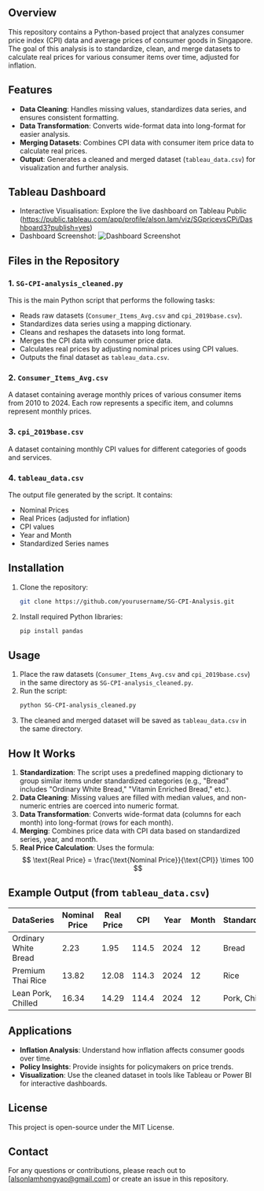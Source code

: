 
## Overview
This repository contains a Python-based project that analyzes consumer price index (CPI) data and average prices of consumer goods in Singapore. The goal of this analysis is to standardize, clean, and merge datasets to calculate real prices for various consumer items over time, adjusted for inflation.

## Features
- **Data Cleaning**: Handles missing values, standardizes data series, and ensures consistent formatting.
- **Data Transformation**: Converts wide-format data into long-format for easier analysis.
- **Merging Datasets**: Combines CPI data with consumer item price data to calculate real prices.
- **Output**: Generates a cleaned and merged dataset (`tableau_data.csv`) for visualization and further analysis.

## Tableau Dashboard
- Interactive Visualisation: Explore the live dashboard on Tableau Public (https://public.tableau.com/app/profile/alson.lam/viz/SGpricevsCPi/Dashboard3?publish=yes)
- Dashboard Screenshot: ![Dashboard Screenshot](https://github.com/user-attachments/assets/46e9ced3-b849-41b0-8c37-465ee4f926bd)

## Files in the Repository
### 1. `SG-CPI-analysis_cleaned.py`
This is the main Python script that performs the following tasks:
- Reads raw datasets (`Consumer_Items_Avg.csv` and `cpi_2019base.csv`).
- Standardizes data series using a mapping dictionary.
- Cleans and reshapes the datasets into long format.
- Merges the CPI data with consumer price data.
- Calculates real prices by adjusting nominal prices using CPI values.
- Outputs the final dataset as `tableau_data.csv`.

### 2. `Consumer_Items_Avg.csv`
A dataset containing average monthly prices of various consumer items from 2010 to 2024. Each row represents a specific item, and columns represent monthly prices.

### 3. `cpi_2019base.csv`
A dataset containing monthly CPI values for different categories of goods and services.

### 4. `tableau_data.csv`
The output file generated by the script. It contains:
- Nominal Prices
- Real Prices (adjusted for inflation)
- CPI values
- Year and Month
- Standardized Series names

## Installation
1. Clone the repository:
   ```bash
   git clone https://github.com/yourusername/SG-CPI-Analysis.git
   ```
2. Install required Python libraries:
   ```bash
   pip install pandas
   ```

## Usage
1. Place the raw datasets (`Consumer_Items_Avg.csv` and `cpi_2019base.csv`) in the same directory as `SG-CPI-analysis_cleaned.py`.
2. Run the script:
   ```bash
   python SG-CPI-analysis_cleaned.py
   ```
3. The cleaned and merged dataset will be saved as `tableau_data.csv` in the same directory.

## How It Works
1. **Standardization**: The script uses a predefined mapping dictionary to group similar items under standardized categories (e.g., "Bread" includes "Ordinary White Bread," "Vitamin Enriched Bread," etc.).
2. **Data Cleaning**: Missing values are filled with median values, and non-numeric entries are coerced into numeric format.
3. **Data Transformation**: Converts wide-format data (columns for each month) into long-format (rows for each month).
4. **Merging**: Combines price data with CPI data based on standardized series, year, and month.
5. **Real Price Calculation**: Uses the formula:
   $$
   \text{Real Price} = \frac{\text{Nominal Price}}{\text{CPI}} \times 100
   $$

## Example Output (from `tableau_data.csv`)
| DataSeries             | Nominal Price | Real Price | CPI    | Year | Month | StandardSeries |
|------------------------|---------------|------------|--------|------|-------|----------------|
| Ordinary White Bread   | 2.23          | 1.95       | 114.5  | 2024 | 12    | Bread          |
| Premium Thai Rice      | 13.82         | 12.08      | 114.3  | 2024 | 12    | Rice           |
| Lean Pork, Chilled     | 16.34         | 14.29      | 114.4  | 2024 | 12    | Pork, Chilled  |

## Applications
- **Inflation Analysis**: Understand how inflation affects consumer goods over time.
- **Policy Insights**: Provide insights for policymakers on price trends.
- **Visualization**: Use the cleaned dataset in tools like Tableau or Power BI for interactive dashboards.

## License
This project is open-source under the MIT License.

## Contact
For any questions or contributions, please reach out to [alsonlamhongyao@gmail.com] or create an issue in this repository.

